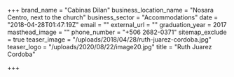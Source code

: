 +++
brand_name = "Cabinas Dilan"
business_location_name = "Nosara Centro, next to the church"
business_sector = "Accommodations"
date = "2018-04-28T01:47:19Z"
email = ""
external_url = ""
graduation_year = 2017
masthead_image = ""
phone_number = "+506 2682-0371"
sitemap_exclude = true
teaser_image = "/uploads/2018/04/28/ruth-juarez-cordoba.jpg"
teaser_logo = "/uploads/2020/08/22/image20.jpg"
title = "Ruth Juarez Cordoba"

+++
